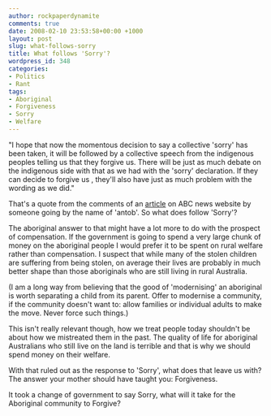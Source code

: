 ```yaml
---
author: rockpaperdynamite
comments: true
date: 2008-02-10 23:53:58+00:00 +1000
layout: post
slug: what-follows-sorry
title: What follows 'Sorry'?
wordpress_id: 348
categories:
- Politics
- Rant
tags:
- Aboriginal
- Forgiveness
- Sorry
- Welfare
---
```


"I hope that now the momentous decision to say a collective 'sorry' has been taken, it will be followed by a collective speech from the indigenous peoples telling us that they forgive us.
There will be just as much debate on the indigenous side with that as we had with the 'sorry' declaration.
If they can decide to forgive us , they'll also have just as much problem with the wording as we did."

That's a quote from the comments of an [article](http://http://www.abc.net.au/news/stories/2008/02/11/2159032.htm) on ABC news website by someone going by the name of 'antob'. So what does follow 'Sorry'?<!-- more -->

The aboriginal answer to that might have a lot more to do with the prospect of compensation. If the government is going to spend a very large chunk of money on the aboriginal people I would prefer it to be spent on rural welfare rather than compensation. I suspect that while many of the stolen children are suffering from being stolen, on average their lives are probably in much better shape than those aboriginals who are still living in rural Australia.

(I am a long way from believing that the good of 'modernising' an aboriginal is worth separating a child from its parent. Offer to modernise a community, if the community doesn't want to: allow families or individual adults to make the move. Never force such things.)

This isn't really relevant though, how we treat people today shouldn't be about how we mistreated them in the past. The quality of life for aboriginal Australians who still live on the land is terrible and that is why we should spend money on their welfare.

With that ruled out as the response to 'Sorry', what does that leave us with? The answer your mother should have taught you: Forgiveness.

It took a change of government to say Sorry, what will it take for the Aboriginal community to Forgive?

